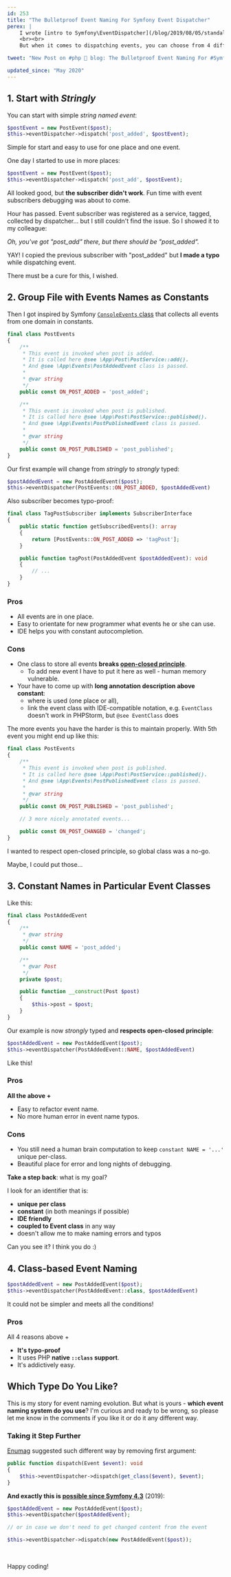 ```yaml
---
id: 253
title: "The Bulletproof Event Naming For Symfony Event Dispatcher"
perex: |
    I wrote [intro to Symfony\EventDispatcher](/blog/2019/08/05/standalone-symfony-event-dispatcher-from-the-scratch/) and how to use it with simple event.
    <br><br>
    But when it comes to dispatching events, you can choose from 4 different ways. Which one to choose and why? Today I will show you pros and cons of them to make it easier for you.

tweet: "New Post on #php 🐘 blog: The Bulletproof Event Naming For #Symfony Event Dispatcher"

updated_since: "May 2020"
---
```


## 1. Start with *Stringly*

You can start with simple *string named event*:

```php
$postEvent = new PostEvent($post);
$this->eventDispatcher->dispatch('post_added', $postEvent);
```

Simple for start and easy to use for one place and one event.

One day I started to use in more places:

```php
$postEvent = new PostEvent($post);
$this->eventDispatcher->dispatch('post_add', $postEvent);
```

All looked good, but **the subscriber didn't work**. Fun time with event subscribers debugging was about to come.

Hour has passed. Event subscriber was registered as a service, tagged, collected by dispatcher... but I still couldn't find the issue. So I showed it to my colleague:

*Oh, you've got "post_add" there, but there should be "post_added".*

YAY! I copied the previous subscriber with "post_added" but **I made a typo** while dispatching event.

There must be a cure for this, I wished.

## 2. Group File with Events Names as Constants

Then I got inspired by Symfony [`ConsoleEvents` class](https://github.com/symfony/symfony/blob/d203ee33954f4e0c5b39cdc6224fe4fb96cac0c3/src/Symfony/Component/Console/ConsoleEvents.php) that collects all events from one domain in constants.

```php
final class PostEvents
{
    /**
     * This event is invoked when post is added.
     * It is called here @see \App\Post\PostService::add().
     * And @see \App\Events\PostAddedEvent class is passed.
     *
     * @var string
     */
    public const ON_POST_ADDED = 'post_added';

    /**
     * This event is invoked when post is published.
     * It is called here @see \App\Post\PostService::published().
     * And @see \App\Events\PostPublishedEvent class is passed.
     *
     * @var string
     */
    public const ON_POST_PUBLISHED = 'post_published';
}
```

Our first example will change from *stringly* to *strongly* typed:

```php
$postAddedEvent = new PostAddedEvent($post);
$this->eventDispatcher(PostEvents::ON_POST_ADDED, $postAddedEvent)
```

Also subscriber becomes typo-proof:

```php
final class TagPostSubscriber implements SubscriberInterface
{
    public static function getSubscribedEvents(): array
    {
        return [PostEvents::ON_POST_ADDED => 'tagPost'];
    }

    public function tagPost(PostAddedEvent $postAddedEvent): void
    {
        // ...
    }
}
```

### Pros

- All events are in one place.
- Easy to orientate for new programmer what events he or she can use.
- IDE helps you with constant autocompletion.

### Cons

- One class to store all events **breaks [open-closed principle](https://github.com/wataridori/solid-php-example/blob/master/2-open-closed-principle.php)**.
    - To add new event I have to put it here as well - human memory vulnerable.
- Your have to come up with **long annotation description above constant**:
    - where is used (one place or all),
    - link the event class with IDE-compatible notation, e.g. `EventClass` doesn't work in PHPStorm, but `@see EventClass` does

The more events you have the harder is this to maintain properly. With 5th event you might end up like this:

```php
final class PostEvents
{
    /**
     * This event is invoked when post is published.
     * It is called here @see \App\Post\PostService::published().
     * And @see \App\Events\PostPublishedEvent class is passed.
     *
     * @var string
     */
    public const ON_POST_PUBLISHED = 'post_published';

    // 3 more nicely annotated events...

    public const ON_POST_CHANGED = 'changed';
}
```

I wanted to respect open-closed principle, so global class was a no-go.

Maybe, I could put those...

## 3. Constant Names in Particular Event Classes

Like this:

```php
final class PostAddedEvent
{
    /**
     * @var string
     */
    public const NAME = 'post_added';

    /**
     * @var Post
     */
    private $post;

    public function __construct(Post $post)
    {
        $this->post = $post;
    }
}
```

Our example is now *strongly* typed and **respects open-closed principle**:

```php
$postAddedEvent = new PostAddedEvent($post);
$this->eventDispatcher(PostAddedEvent::NAME, $postAddedEvent)
```

Like this!

### Pros

**All the above +**

- Easy to refactor event name.
- No more human error in event name typos.

### Cons

- You still need a human brain computation to keep `constant NAME = '...'` unique per-class.
- Beautiful place for error and long nights of debugging.

**Take a step back**: what is my goal?

I look for an identifier that is:

- **unique per class**
- **constant** (in both meanings if possible)
- **IDE friendly**
- **coupled to Event class** in any way
- doesn't allow me to make naming errors and typos

Can you see it? I think you do :)

## 4. Class-based Event Naming

```php
$postAddedEvent = new PostAddedEvent($post);
$this->eventDispatcher(PostAddedEvent::class, $postAddedEvent)
```

It could not be simpler and meets all the conditions!

### Pros

All 4 reasons above +

- **It's typo-proof**
- It uses PHP **native `::class` support**.
- It's addictively easy.

## Which Type Do You Like?

This is my story for event naming evolution. But what is yours - **which event naming system do you use**? I'm curious and ready to be wrong, so please let me know in the comments if you like it or do it any different way.

### Taking it Step Further

[Enumag](http://enumag.cz) suggested such different way by removing first argument:

```php
public function dispatch(Event $event): void
{
    $this->eventDispatcher->dispatch(get_class($event), $event);
}
```

**And exactly this is [possible since Symfony 4.3](https://symfony.com/blog/new-in-symfony-4-3-simpler-event-dispatching)** (2019):

```php
$postAddedEvent = new PostAddedEvent($post);
$this->eventDispatcher($postAddedEvent);

// or in case we don't need to get changed content from the event

$this->eventDispatcher->dispatch(new PostAddedEvent($post));
```

<br>

Happy coding!
